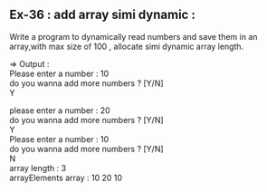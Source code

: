 ## Ex-36 : add array simi dynamic :  
Write a program to dynamically read numbers and save them in an array,with max size of 100 ,
allocate simi dynamic array length.  

=> Output :  
Please enter a number : 10  
do you wanna add more numbers ? [Y/N]  
Y  

please enter a number : 20  
do you wanna add more numbers ? [Y/N]  
Y  
Please enter a number : 10  
do you wanna add more numbers ? [Y/N]  
N  
array length : 3  
arrayElements array : 10 20 10  

